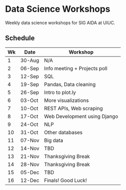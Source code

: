 # Data Science Workshops
Weekly data science workshops for SIG AIDA at UIUC.

## Schedule
| Wk | Date   | Workshop                                                 |
|----|--------|----------------------------------------------------------|
| 1  | 30-Aug | N/A |
| 2  | 06-Sep | Info meeting + Projects poll |
| 3  | 12-Sep | SQL |
| 4  | 19-Sep | Pandas, Data cleaning |
| 5  | 26-Sep | Intro to plot.ly |
| 6  | 03-Oct | More visualizations |
| 7  | 10-Oct | REST APIs, Web scraping |
| 8  | 17-Oct | Web Development using Django |
| 9  | 24-Oct | NLP |
| 10 | 31-Oct | Other databases |
| 11 | 07-Nov | Big data |
| 12 | 14-Nov | TBD |
| 13 | 21-Nov | Thanksgiving Break |
| 14 | 28-Nov | Thanksgiving Break |
| 15 | 05-Dec | TBD |
| 16 | 12-Dec | Finals! Good Luck!                                       |
